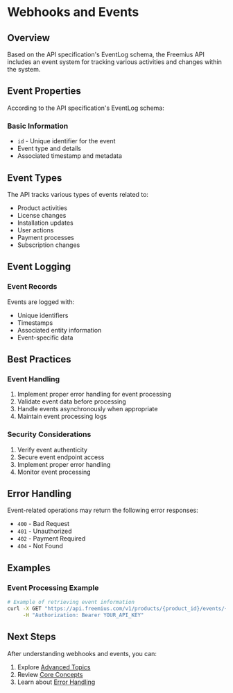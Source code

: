 # Webhooks and Events

## Overview

Based on the API specification's EventLog schema, the Freemius API includes an event system for tracking various activities and changes within the system.

## Event Properties

According to the API specification's EventLog schema:

### Basic Information
- `id` - Unique identifier for the event
- Event type and details
- Associated timestamp and metadata

## Event Types

The API tracks various types of events related to:
- Product activities
- License changes
- Installation updates
- User actions
- Payment processes
- Subscription changes

## Event Logging

### Event Records
Events are logged with:
- Unique identifiers
- Timestamps
- Associated entity information
- Event-specific data

## Best Practices

### Event Handling
1. Implement proper error handling for event processing
2. Validate event data before processing
3. Handle events asynchronously when appropriate
4. Maintain event processing logs

### Security Considerations
1. Verify event authenticity
2. Secure event endpoint access
3. Implement proper error handling
4. Monitor event processing

## Error Handling

Event-related operations may return the following error responses:
- `400` - Bad Request
- `401` - Unauthorized
- `402` - Payment Required
- `404` - Not Found

## Examples

### Event Processing Example

```bash
# Example of retrieving event information
curl -X GET "https://api.freemius.com/v1/products/{product_id}/events/{event_id}" \
     -H "Authorization: Bearer YOUR_API_KEY"
```

## Next Steps

After understanding webhooks and events, you can:
1. Explore [Advanced Topics](14-advanced-topics.md)
2. Review [Core Concepts](03-core-concepts.md)
3. Learn about [Error Handling](14-advanced-topics.md#error-handling)
